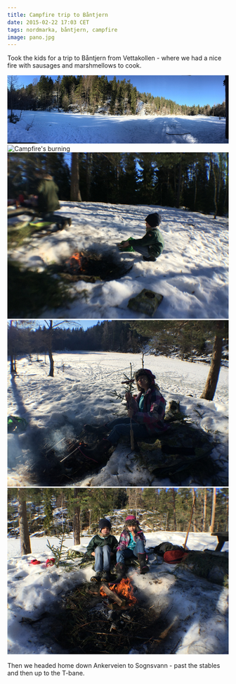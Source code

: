 ```yaml
---
title: Campfire trip to Båntjern
date: 2015-02-22 17:03 CET
tags: nordmarka, båntjern, campfire
image: pano.jpg
---
```


Took the kids for a trip to Båntjern from Vettakollen - where we had a nice fire with sausages and marshmellows to cook.

![Panorama of Båntjern](pano.jpg 'Panorama of Båntjern')
![Campfire\'s burning](fire.jpg 'Campfire\'s burning')
![P grilling sausages](p_grill.jpg 'P grilling sausages')
![E grilling sausages](e_grill.jpg 'E grilling sausages')
![P&E by the fire](p_and_e.jpg 'P&E by the fire')

Then we headed home down Ankerveien to Sognsvann - past the stables and then up to the T-bane.
